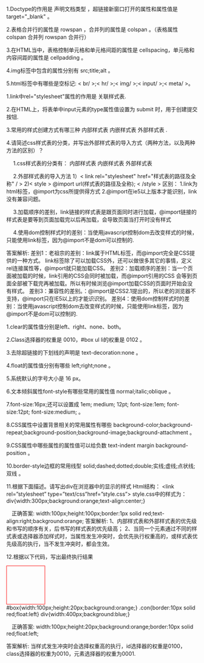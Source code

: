 1.Doctype的作用是 声明文档类型 ，超链接新窗口打开的属性和属性值是 target="_blank" 。  

2.表格合并行的属性是 rowspan ，合并列的属性是 colspan 。（表格属性 colspan 合并列  rowspan 合并行）  

3.在HTML当中，表格控制单元格和单元格间距的属性是 cellspacing，单元格和内容间距的属性是 cellpadding 。  

4.img标签中包含的属性分别有 src;title;alt 。  

5.html标签中有哪些是空标记: < br/ >;< hr/ >;< img/ >;< input/ >;< meta/ >。
  
1.link中rel="stylesheet"属性的作用是 关联样式表.  

2.在HTML上，将表单中input元素的type属性值设置为 submit 时，用于创建提交按钮.  

3.常用的样式创建方式有哪三种 内部样式表 内嵌样式表 外部样式表 .  

4.请简述css样式表的分类，并写出外部样式表的导入方式（两种方法，以及两种方法的区别）？  

&emsp;    1.css样式表的分类有： 内部样式表 内嵌样式表 外部样式表  

&emsp;   2.外部样式表的导入方法 1）< link rel="stylesheet" href="样式表的路径及全称" / > 2)< style > @import url(样式表的路径及全称); < /style > 区别： 1.link为html标签，@import为css所提供得方式 2.@import在ie5以上版本才能识别，link没有兼容问题。  

&emsp;   3.加载顺序的差别，link链接的样式表是跟页面同时进行加载，@import链接的样式表是要等到页面加载完以后再加载，会导致页面当打开时没有样式   

&emsp;    4.使用dom控制样式时的差别：当使用javascript控制dom去改变样式的时候，只能使用link标签，因为@import不是dom可以控制的.  

答案解析: 差别1：老祖宗的差别：link属于HTML标签，而@import完全是CSS提供的一种方式。 link标签除了可以加载CSS外，还可以做很多其它的事情，定义rel连接属性等，@import就只能加载CSS。 差别2：加载顺序的差别：当一个页面被加载的时候，link引用的CSS会同时被加载，而@import引用的CSS 会等到页面全部被下载完再被加载。所以有时候浏览@import加载CSS的页面时开始会没有样式。 差别3：兼容性的差别。：@import是CSS2.1提出的，所以老的浏览器不支持，@import只在IE5以上的才能识识别。 差别4：使用dom控制样式时的差别：当使用javascript控制dom去改变样式的时候，只能使用link标签，因为@import不是dom可以控制的.  
  
1.clear的属性值分别是left、right、none、both。  

2.Class选择器的权重是  0010，#box  ul  li的权重是 0102 。  

3.去除超链接的下划线的声明是 text-decoration:none 。  

4.float的属性值分别有哪些 left;right;none 。

5.系统默认的字号大小是 16 px。  

6.文本倾斜属性font-style有哪些常用的属性值 normal;italic;oblique 。

7.font-size:16px;还可以设置成 1em; medium; 12pt; font-size:1em; font-size:12pt; font-size:medium; 。  

8.CSS属性中设置背景相关的常用属性有哪些 background-color;background-repeat;background-position;background-image;background-attachment 。  

9.CSS属性中哪些属性的属性值可以给负数 text-indent margin background-position 。  

10.border-style边框的常用线型 solid;dashed;dotted;double;实线;虚线;点状线;双线 。  

11.根据下面描述。请写出div在浏览器中的显示的样式 Html结构： <head> <link rel=”stylesheet” type=”text/css”href=”style.css”> <style> div{ width:100px;height:100px;border:1px solid red;text-align:right } </style> </head> style.css中的样式为： div{width:300px;background:orange;text-align:center;}  

&emsp;正确答案: width:100px;height:100px;border:1px solid red;text-align:right;background:orange;
答案解析: 1、内部样式表和外部样式表的优先级和书写的顺序有关，后书写的样式表的优先级高； 2、当同一个元素通过不同的样式表或选择器添加样式时，当属性发生冲突时，会优先执行权重高的，或样式表优先级高的执行，当不发生冲突时，都会生效。  

12.根据以下代码，写出最终执行结果 <div id=”box” class=”con”></div> #box{width:100px;height:20px;background:orange;} .con{border:10px solid red;float:left} div{width:400px;background:blue;}    

&emsp;正确答案: width:100px;height:20px;background:orange;border:10px solid red;float:left;

答案解析: 当样式发生冲突时会选择权重高的执行，id选择器的权重是0100，class选择器的权重为0010，元素选择器的权重为0001.  

